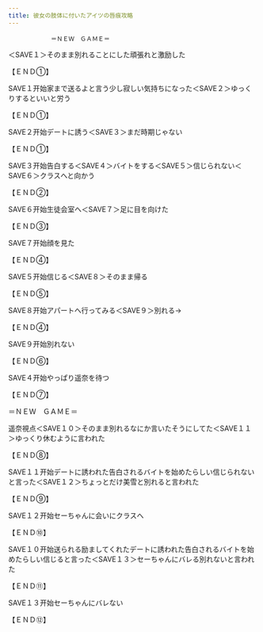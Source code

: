 ```yaml
---
title: 彼女の肢体に付いたアイツの唇痕攻略
---
```


                ＝ＮＥＷ　ＧＡＭＥ＝

＜SAVE１＞そのまま別れることにした頑張れと激励した

【ＥＮＤ①】

SAVE１开始家まで送るよと言う少し寂しい気持ちになった＜SAVE２＞ゆっくりするといいと労う

【ＥＮＤ①】

SAVE２开始デートに誘う＜SAVE３＞まだ時期じゃない

【ＥＮＤ①】

SAVE３开始告白する＜SAVE４＞バイトをする＜SAVE５＞信じられない＜SAVE６＞クラスへと向かう

【ＥＮＤ②】

SAVE６开始生徒会室へ＜SAVE７＞足に目を向けた

【ＥＮＤ③】

SAVE７开始顔を見た

【ＥＮＤ④】

SAVE５开始信じる＜SAVE８＞そのまま帰る

【ＥＮＤ⑤】

SAVE８开始アパートへ行ってみる＜SAVE９＞別れる→

【ＥＮＤ④】

SAVE９开始別れない

【ＥＮＤ⑥】

SAVE４开始やっぱり遥奈を待つ

【ＥＮＤ⑦】

＝ＮＥＷ　ＧＡＭＥ＝

遥奈視点＜SAVE１０＞そのまま別れるなにか言いたそうにしてた＜SAVE１１＞ゆっくり休むように言われた

【ＥＮＤ⑧】

SAVE１１开始デートに誘われた告白されるバイトを始めたらしい信じられないと言った＜SAVE１２＞ちょっとだけ美雪と別れると言われた

【ＥＮＤ⑨】

SAVE１２开始セーちゃんに会いにクラスへ

【ＥＮＤ⑩】

SAVE１０开始送られる励ましてくれたデートに誘われた告白されるバイトを始めたらしい信じると言った＜SAVE１３＞セーちゃんにバレる別れないと言われた

【ＥＮＤ⑪】

SAVE１３开始セーちゃんにバレない

【ＥＮＤ⑫】
              
